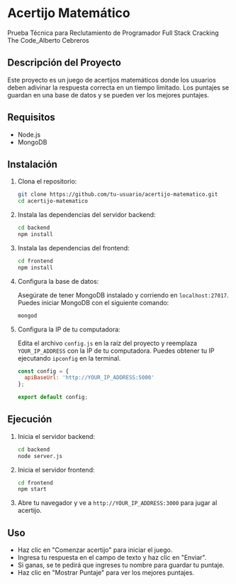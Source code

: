 # Acertijo Matemático
Prueba Técnica para Reclutamiento de Programador Full Stack Cracking The Code_Alberto Cebreros

## Descripción del Proyecto

Este proyecto es un juego de acertijos matemáticos donde los usuarios deben adivinar la respuesta correcta en un tiempo limitado. Los puntajes se guardan en una base de datos y se pueden ver los mejores puntajes.

## Requisitos

- Node.js
- MongoDB

## Instalación

1. Clona el repositorio:

   ```bash
   git clone https://github.com/tu-usuario/acertijo-matematico.git
   cd acertijo-matematico
   ```

2. Instala las dependencias del servidor backend:

   ```bash
   cd backend
   npm install
   ```

3. Instala las dependencias del frontend:

   ```bash
   cd frontend
   npm install
   ```

4. Configura la base de datos:

   Asegúrate de tener MongoDB instalado y corriendo en `localhost:27017`. Puedes iniciar MongoDB con el siguiente comando:

   ```bash
   mongod
   ```

5. Configura la IP de tu computadora:

   Edita el archivo `config.js` en la raíz del proyecto y reemplaza `YOUR_IP_ADDRESS` con la IP de tu computadora. Puedes obtener tu IP ejecutando `ipconfig` en la terminal.

   ```javascript
   const config = {
     apiBaseUrl: 'http://YOUR_IP_ADDRESS:5000'
   };

   export default config;
   ```

## Ejecución

1. Inicia el servidor backend:

   ```bash
   cd backend
   node server.js
   ```

2. Inicia el servidor frontend:

   ```bash
   cd frontend
   npm start
   ```

3. Abre tu navegador y ve a `http://YOUR_IP_ADDRESS:3000` para jugar al acertijo.

## Uso

- Haz clic en "Comenzar acertijo" para iniciar el juego.
- Ingresa tu respuesta en el campo de texto y haz clic en "Enviar".
- Si ganas, se te pedirá que ingreses tu nombre para guardar tu puntaje.
- Haz clic en "Mostrar Puntaje" para ver los mejores puntajes.